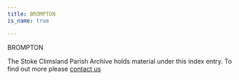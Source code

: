 ```yaml
---
title: BROMPTON
is_name: true

---
```


BROMPTON


The Stoke Climsland Parish Archive holds material under this index entry. To find out more please [contact us](/contact/)
